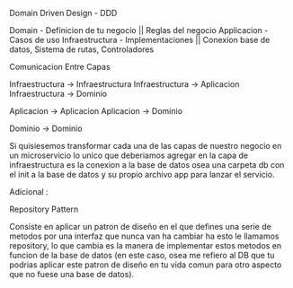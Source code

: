 
Domain Driven Design - DDD

Domain - Definicion de tu negocio || Reglas del negocio
Applicacion - Casos de uso
Infraestructura -  Implementaciones || Conexion base de datos, Sistema de rutas, Controladores


Comunicacion Entre Capas

Infraestructura ->  Infraestructura 
Infraestructura ->  Aplicacion 
Infraestructura ->  Dominio 

Aplicacion ->  Aplicacion 
Aplicacion ->  Dominio 

Dominio ->  Dominio 

Si quisiesemos transformar cada una de las capas de nuestro negocio en un microservicio lo unico que deberiamos agregar 
en la capa de infraestructura es la conexion a la base de datos osea una carpeta db con el init a la base de datos
y su propio archivo app para lanzar el servicio.

Adicional :

Repository Pattern

Consiste en aplicar un patron de diseño en el que defines una serie de metodos por una interfaz que nunca van ha cambiar
ha esto le llamamos repository, lo que cambia es la manera de implementar estos metodos en funcion de la base de datos 
(en este caso, osea me refiero al DB que tu podrias aplicar este patron de diseño en tu vida comun para otro aspecto que 
no fuese una base de datos).

